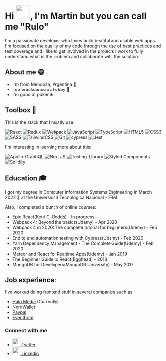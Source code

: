 # Hi <img src="https://media.giphy.com/media/hvRJCLFzcasrR4ia7z/giphy.gif" width="45px">, I'm Martin but you can call me "Rulo"

I'm a passionate developer who loves build beatiful and usable web apps. I'm focused on the quality of my code through the use of best practices and test coverage and I like to get involved in the projects I work to fully understand what is the problem and collaborate with the solution.

## About me :smile:

- I'm from Mendoza, Argentina :sunrise_over_mountains:
- I do breakdance as hobby :muscle:
- I'm good at poker :clubs:

## Toolbox 🧰

This is the stack that I mostly use:

![React](https://img.shields.io/badge/react-%2320232a.svg?style=for-the-badge&logo=react&logoColor=%2361DAFB)
![Redux](https://img.shields.io/badge/redux-%23593d88.svg?style=for-the-badge&logo=redux&logoColor=white)
![Webpack](https://img.shields.io/badge/webpack-%238DD6F9.svg?style=for-the-badge&logo=webpack&logoColor=black)
![JavaScript](https://img.shields.io/badge/javascript-%23323330.svg?style=for-the-badge&logo=javascript&logoColor=%23F7DF1E)
![TypeScript](https://img.shields.io/badge/typescript-%23007ACC.svg?style=for-the-badge&logo=typescript&logoColor=white)
![HTML5](https://img.shields.io/badge/html5-%23E34F26.svg?style=for-the-badge&logo=html5&logoColor=white)
![CSS3](https://img.shields.io/badge/css3-%231572B6.svg?style=for-the-badge&logo=css3&logoColor=white)
![SASS](https://img.shields.io/badge/SASS-hotpink.svg?style=for-the-badge&logo=SASS&logoColor=white)
![TailwindCSS](https://img.shields.io/badge/tailwindcss-%2338B2AC.svg?style=for-the-badge&logo=tailwind-css&logoColor=white)
![Git](https://img.shields.io/badge/git-%23F05033.svg?style=for-the-badge&logo=git&logoColor=white)
![cypress](https://img.shields.io/badge/-cypress-%23E5E5E5?style=for-the-badge&logo=cypress&logoColor=058a5e)
![Jest](https://img.shields.io/badge/-jest-%23C21325?style=for-the-badge&logo=jest&logoColor=white)

I'm interesting in learning more about this:

![Apollo-GraphQL](https://img.shields.io/badge/-ApolloGraphQL-311C87?style=for-the-badge&logo=apollo-graphql)
![Next JS](https://img.shields.io/badge/Next-black?style=for-the-badge&logo=next.js&logoColor=white)
![Testing-Library](https://img.shields.io/badge/-TestingLibrary-%23E33332?style=for-the-badge&logo=testing-library&logoColor=white)
![Styled Components](https://img.shields.io/badge/styled--components-DB7093?style=for-the-badge&logo=styled-components&logoColor=white)
![Solidity](https://img.shields.io/badge/Solidity-%23363636.svg?style=for-the-badge&logo=solidity&logoColor=white)


## Education :mortar_board:

I got my degree in Computer Information Systems Engineering in March 2022 🎉 at the Universidad Tecnológica Nacional - FRM.

Also, I completed a bunch of online courses:

- Epic React(Kent C. Dodds) - In progress
- Webpack 4: Beyond the basics(Udemy) - Apr 2020
- Webpack 4 in 2020: The complete tutorial for beginners(Udemy) - Feb 2020
- End to end automation testing with Cypress(Udemy) - Feb 2020
- Yarn Dependency Management - The Complete Guide(Udemy) - Feb 2020
- Meteor and React for Realtime Apps(Udemy) - Jan 2019
- The Beginner Guide to React(Egghead) - 2018
- MongoDB for Developers(MongoDB University) - May 2017

## Job experience:

I've worked doing frontend stuff in several companies such as:

- [Halo Media](https://halopowered.com/) (Currently)
- [NerdWallet](https://www.nerdwallet.com/)
- [Paypal](https://www.paypal.com/)
- [Eventbrite](https://www.eventbrite.com)


### Connect with me
- [<img width="25" height="25" src="https://cdn.jsdelivr.net/gh/devicons/devicon/icons/twitter/twitter-original.svg" /> Twitter](https://twitter.com/Rulo_Valles) 
- [<img width="25" height="25" src="https://cdn.jsdelivr.net/gh/devicons/devicon/icons/linkedin/linkedin-original.svg" /> Linkedin](https://www.linkedin.com/in/martin-valles-0370a8133/)
